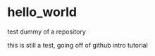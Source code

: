 # hello_world
test dummy of a repository


this is still a test, going off of github intro tutorial
